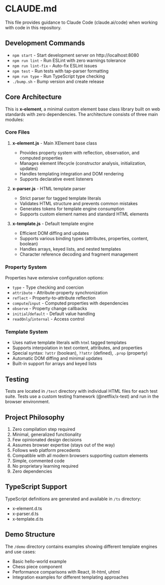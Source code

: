 # CLAUDE.md

This file provides guidance to Claude Code (claude.ai/code) when working with code in this repository.

## Development Commands

- `npm start` - Start development server on http://localhost:8080
- `npm run lint` - Run ESLint with zero warnings tolerance
- `npm run lint-fix` - Auto-fix ESLint issues
- `npm test` - Run tests with tap-parser formatting
- `npm run type` - Run TypeScript type checking
- `./bump.sh` - Bump version and create release

## Core Architecture

This is **x-element**, a minimal custom element base class library built on web standards with zero dependencies. The architecture consists of three main modules:

### Core Files

1. **x-element.js** - Main XElement base class
   - Provides property system with reflection, observation, and computed properties
   - Manages element lifecycle (constructor analysis, initialization, updates)
   - Handles templating integration and DOM rendering
   - Supports declarative event listeners

2. **x-parser.js** - HTML template parser
   - Strict parser for tagged template literals
   - Validates HTML structure and prevents common mistakes
   - Generates tokens for template engine consumption
   - Supports custom element names and standard HTML elements

3. **x-template.js** - Default template engine
   - Efficient DOM diffing and updates
   - Supports various binding types (attributes, properties, content, boolean)
   - Handles arrays, keyed lists, and nested templates
   - Character reference decoding and fragment management

### Property System

Properties have extensive configuration options:
- `type` - Type checking and coercion
- `attribute` - Attribute-property synchronization
- `reflect` - Property-to-attribute reflection
- `compute`/`input` - Computed properties with dependencies
- `observe` - Property change callbacks
- `initial`/`default` - Default value handling
- `readOnly`/`internal` - Access control

### Template System

- Uses native template literals with `html` tagged templates
- Supports interpolation in text content, attributes, and properties
- Special syntax: `?attr` (boolean), `??attr` (defined), `.prop` (property)
- Automatic DOM diffing and minimal updates
- Built-in support for arrays and keyed lists

## Testing

Tests are located in `/test` directory with individual HTML files for each test suite. Tests use a custom testing framework (@netflix/x-test) and run in the browser environment.

## Project Philosophy

1. Zero compilation step required
2. Minimal, generalized functionality
3. Few opinionated design decisions
4. Assumes browser expertise (stays out of the way)
5. Follows web platform precedents
6. Compatible with all modern browsers supporting custom elements
7. Simple, commented code
8. No proprietary learning required
9. Zero dependencies

## TypeScript Support

TypeScript definitions are generated and available in `/ts` directory:
- x-element.d.ts
- x-parser.d.ts  
- x-template.d.ts

## Demo Structure

The `/demo` directory contains examples showing different template engines and use cases:
- Basic hello-world example
- Chess piece component
- Performance comparisons with React, lit-html, uhtml
- Integration examples for different templating approaches
